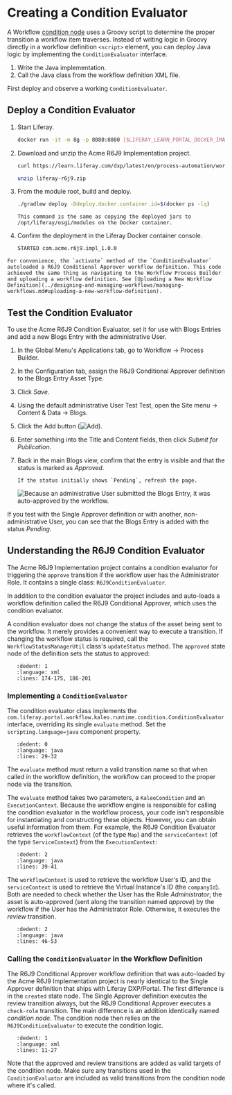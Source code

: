 # Creating a Condition Evaluator

A Workflow [condition node](../designing-and-managing-workflows/workflow-designer/using-condition-nodes.md) uses a Groovy script to determine the proper transition a workflow item traverses. Instead of writing logic in Groovy directly in a workflow definition `<script>` element, you can deploy Java logic by implementing the `ConditionEvaluator` interface. 

1. Write the Java implementation.
2. Call the Java class from the workflow definition XML file.

First deploy and observe a working `ConditionEvaluator`.

## Deploy a Condition Evaluator

1. Start Liferay.

   ```bash
   docker run -it -m 8g -p 8080:8080 [$LIFERAY_LEARN_PORTAL_DOCKER_IMAGE$]
   ```

1. Download and unzip the Acme R6J9 Implementation project.

   ```bash
   curl https://learn.liferay.com/dxp/latest/en/process-automation/workflow/developer-guide/liferay-r6j9.zip -O
   ```

   ```bash
   unzip liferay-r6j9.zip
   ```

1. From the module root, build and deploy.

   ```bash
   ./gradlew deploy -Ddeploy.docker.container.id=$(docker ps -lq)
   ```

   ```tip::
   This command is the same as copying the deployed jars to /opt/liferay/osgi/modules on the Docker container.
   ```

1. Confirm the deployment in the Liferay Docker container console.

   ```bash
   STARTED com.acme.r6j9.impl_1.0.0
   ```

```{note}
For convenience, the `activate` method of the `ConditionEvaluator` autoloaded a R6J9 Conditional Approver workflow definition. This code achieved the same thing as navigating to the Workflow Process Builder and uploading a workflow definition. See [Uploading a New Workflow Definition](../designing-and-managing-workflows/managing-workflows.md#uploading-a-new-workflow-definition).
```

## Test the Condition Evaluator

To use the Acme R6J9 Condition Evaluator, set it for use with Blogs Entries and add a new Blogs Entry with the administrative User.

1. In the Global Menu's Applications tab, go to Workflow &rarr; Process Builder.

2. In the Configuration tab, assign the R6J9 Conditional Approver definition to the Blogs Entry Asset Type.

3. Click _Save_.

4. Using the default administrative User Test Test, open the Site menu &rarr; Content & Data &rarr; Blogs.

5. Click the Add button (![Add](../../../images/icon-add.png)).

6. Enter something into the Title and Content fields, then click _Submit for Publication_.

7. Back in the main Blogs view, confirm that the entry is visible and that the status is marked as _Approved_.

   ```{tip}
   If the status initially shows `Pending`, refresh the page.
   ```

   ![Because an administrative User submitted the Blogs Entry, it was auto-approved by the workflow.](./creating-a-condition-evaluator/images/01.png)

If you test with the Single Approver definition or with another, non-administrative User, you can see that the Blogs Entry is added with the status _Pending_.

## Understanding the R6J9 Condition Evaluator

The Acme R6J9 Implementation project contains a condition evaluator for triggering the `approve` transition if the workflow user has the Administrator Role. It contains a single class: `R6J9ConditionEvaluator`.

In addition to the condition evaluator the project includes and auto-loads a workflow definition called the R6J9 Conditional Approver, which uses the condition evaluator.

A condition evaluator does not change the status of the asset being sent to the workflow. It merely provides a convenient way to execute a transition. If changing the workflow status is required, call the `WorkflowStatusManagerUtil` class's `updateStatus` method. The `approved` state node of the definition sets the status to approved:

```{literalinclude} ./creating-a-condition-evaluator/resources/liferay-r6j9.zip/r6j9-impl/src/main/resources/com/acme/r6j9/internal/kaleo/runtime/condition/dependencies/r6j9-workflow-definition.xml
   :dedent: 1
   :language: xml
   :lines: 174-175, 186-201
```

### Implementing a `ConditionEvaluator`

The condition evaluator class implements the `com.liferay.portal.workflow.kaleo.runtime.condition.ConditionEvaluator` interface, overriding its single `evaluate` method. Set the `scripting.language=java` component property.

```{literalinclude} ./creating-a-condition-evaluator/resources/liferay-r6j9.zip/r6j9-impl/src/main/java/com/acme/r6j9/internal/kaleo/runtime/condition/R6J9ConditionEvaluator.java
   :dedent: 0
   :language: java
   :lines: 29-32
```

The `evaluate` method must return a valid transition name so that when called in the workflow definition, the workflow can proceed to the proper node via the transition. 

The `evaluate` method takes two parameters, a `KaleoCondition` and an `ExecutionContext`. Because the workflow engine is responsible for calling the condition evaluator in the workflow process, your code isn't responsible for instantiating and constructing these objects. However, you can obtain useful information from them. For example, the R6J9 Condition Evaluator retrieves the `workflowContext` (of the type `Map`) and the `serviceContext` (of the type `ServiceContext`) from the `ExecutionContext`:

```{literalinclude} ./creating-a-condition-evaluator/resources/liferay-r6j9.zip/r6j9-impl/src/main/java/com/acme/r6j9/internal/kaleo/runtime/condition/R6J9ConditionEvaluator.java
   :dedent: 2
   :language: java
   :lines: 39-41
```

The `workflowContext` is used to retrieve the workflow User's ID, and the `serviceContext` is used to retrieve the Virtual Instance's ID (the `companyId`). Both are needed to check whether the User has the Role _Administrator_; the asset is auto-approved (sent along the transition named _approve_) by the workflow if the User has the Administrator Role. Otherwise, it executes the _review_ transition.

```{literalinclude} ./creating-a-condition-evaluator/resources/liferay-r6j9.zip/r6j9-impl/src/main/java/com/acme/r6j9/internal/kaleo/runtime/condition/R6J9ConditionEvaluator.java
   :dedent: 2
   :language: java
   :lines: 46-53
```

### Calling the `ConditionEvaluator` in the Workflow Definition

The R6J9 Conditional Approver workflow definition that was auto-loaded by the Acme R6J9 Implementation project is nearly identical to the Single Approver definition that ships with Liferay DXP/Portal. The first difference is in the `created` state node. The Single Approver definition executes the review transition always, but the R6J9 Conditional Approver executes a `check-role` transition. The main difference is an addition identically named _condition node_. The condition node then relies on the `R6J9ConditionEvaluator` to execute the condition logic.

```{literalinclude} ./creating-a-condition-evaluator/resources/liferay-r6j9.zip/r6j9-impl/src/main/resources/com/acme/r6j9/internal/kaleo/runtime/condition/dependencies/r6j9-workflow-definition.xml
   :dedent: 1
   :language: xml
   :lines: 11-27
```

Note that the approved and review transitions are added as valid targets of the condition node. Make sure any transitions used in the `ConditionEvaluator` are included as valid transitions from the condition node where it's called.
